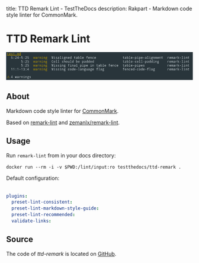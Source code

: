 title: TTD Remark Lint - TestTheDocs
description: Rakpart - Markdown code style linter for CommonMark.

# TTD Remark Lint

![Remark-lint picture](_static/remark-lint.png)

## About

Markdown code style linter for [CommonMark](https://commonmark.org).

Based on [remark-lint](https://github.com/remarkjs/remark-lint) and [zemanlx/remark-lint](https://github.com/zemanlx/remark-lint).

## Usage

Run `remark-lint` from in your docs directory:

```shell
docker run --rm -i -v $PWD:/lint/input:ro testthedocs/ttd-remark .
```

Default configuration:

```yaml

plugins:
  preset-lint-consistent:
  preset-lint-markdown-style-guide:
  preset-lint-recommended:
  validate-links:
```
## Source

The code of *ttd-remark* is located on [GitHub](https://github.com/testthedocs/rakpart/tree/master/ttd-remark).
